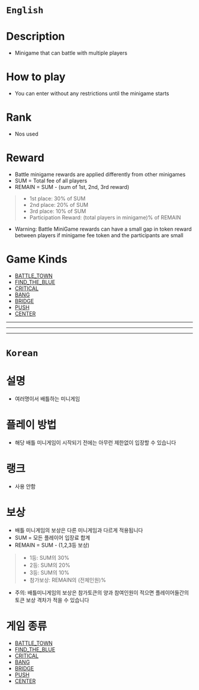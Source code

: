 # `English`
# Description
- Minigame that can battle with multiple players

# How to play
- You can enter without any restrictions until the minigame starts

# Rank
- Nos used

# Reward
- Battle minigame rewards are applied differently from other minigames
- SUM = Total fee of all players
- REMAIN = SUM - (sum of 1st, 2nd, 3rd reward)
> - 1st place: 30% of SUM
> - 2nd place: 20% of SUM
> - 3rd place: 10% of SUM
> - Participation Reward: (total players in minigame)% of REMAIN
* Warning: Battle MiniGame rewards can have a small gap in token reward between players if minigame fee token and the participants are small

# Game Kinds
- [BATTLE_TOWN](BATTLE_TOWN.md)
- [FIND_THE_BLUE](FIND_THE_BLUE.md)
- [CRITICAL](CRITICAL.md)
- [BANG](BANG.md)
- [BRIDGE](BRIDGE.md)
- [PUSH](PUSH.md)
- [CENTER](CENTER.md)


---------------------------------------------------------------------------------------------------------------------
---------------------------------------------------------------------------------------------------------------------
---------------------------------------------------------------------------------------------------------------------
# `Korean`
# 설명
- 여러명이서 배틀하는 미니게임

# 플레이 방법
- 해당 배틀 미니게임이 시작되기 전에는 아무런 제한없이 입장할 수 있습니다

# 랭크
- 사용 안함

# 보상
- 배틀 미니게임의 보상은 다른 미니게임과 다르게 적용됩니다
- SUM = 모든 플레이어 입장료 합계
- REMAIN = SUM - (1,2,3등 보상)
> - 1등: SUM의 30%
> - 2등: SUM의 20%
> - 3등: SUM의 10%
> - 참가보상: REMAIN의 (전체인원)%
* 주의: 배틀미니게임의 보상은 참가토큰의 양과 참여인원이 적으면 플레이어들간의 토큰 보상 격차가 적을 수 있습니다

# 게임 종류
- [BATTLE_TOWN](BATTLE_TOWN.md)
- [FIND_THE_BLUE](FIND_THE_BLUE.md)
- [CRITICAL](CRITICAL.md)
- [BANG](BANG.md)
- [BRIDGE](BRIDGE.md)
- [PUSH](PUSH.md)
- [CENTER](CENTER.md)










